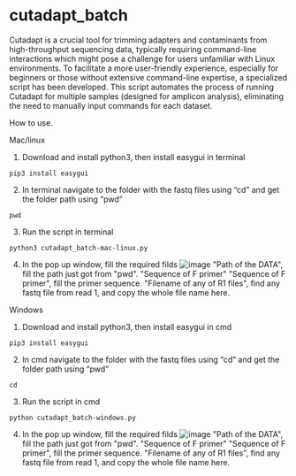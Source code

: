 # cutadapt_batch
Cutadapt is a crucial tool for trimming adapters and contaminants from high-throughput sequencing data, typically requiring command-line interactions which might pose a challenge for users unfamiliar with Linux environments. To facilitate a more user-friendly experience, especially for beginners or those without extensive command-line expertise, a specialized script has been developed. This script automates the process of running Cutadapt for multiple samples (designed for amplicon analysis), eliminating the need to manually input commands for each dataset.

How to use.

Mac/linux   
1. Download and install python3, then install easygui in terminal

`pip3 install easygui`

2. In terminal navigate to the folder with the fastq files using “cd” and get the folder path using “pwd” 

`pwd`

3. Run the script in terminal

`python3 cutadapt_batch-mac-linux.py`

4. In the pop up window, fill the required filds
![image](https://github.com/user-attachments/assets/7169807e-e17b-41ee-8a7b-10915c207a7f)
"Path of the DATA", fill the path just got from "pwd".
"Sequence of F primer" "Sequence of F primer", fill the primer sequence.
"Filename of any of R1 files", find any fastq file from read 1, and copy the whole file name here.

Windows   
1. Download and install python3, then install easygui in cmd

`pip3 install easygui`

2. In cmd navigate to the folder with the fastq files using “cd” and get the folder path using “pwd” 

`cd`

3. Run the script in cmd

`python cutadapt_batch-windows.py`

4. In the pop up window, fill the required filds
![image](https://github.com/user-attachments/assets/7169807e-e17b-41ee-8a7b-10915c207a7f)
"Path of the DATA", fill the path just got from "pwd".
"Sequence of F primer" "Sequence of F primer", fill the primer sequence.
"Filename of any of R1 files", find any fastq file from read 1, and copy the whole file name here.

